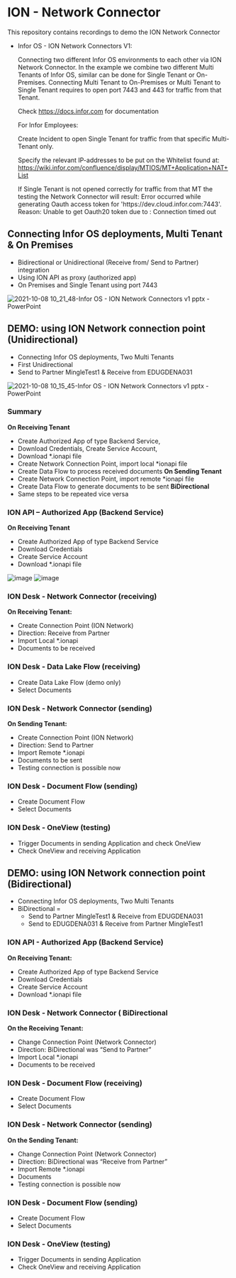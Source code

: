 # ION - Network Connector
This repository contains recordings to demo the ION Network Connector

- Infor OS - ION Network Connectors V1: 
  
  Connecting two different Infor OS environments to each other via ION Network Connector.
  In the example we combine two different Multi Tenants of Infor OS, similar can be done for Single Tenant or On-Premises.
  Connecting Multi Tenant to On-Premises or Multi Tenant to Single Tenant requires to open port 7443 and 443 for traffic from that Tenant.
  
  Check https://docs.infor.com for documentation
  
  For Infor Employees:
    
    Create Incident to open Single Tenant for traffic from that specific Multi-Tenant only. 
    
    Specify the relevant IP-addresses to be put on the Whitelist found at: https://wiki.infor.com/confluence/display/MTIOS/MT+Application+NAT+List 
    
    If Single Tenant is not opened correctly for traffic from that MT the testing the Network Connector will result: Error occurred while generating Oauth access token for 'https://<customer>dev.cloud.infor.com:7443'. Reason: Unable to get Oauth20 token due to : Connection timed out

## Connecting Infor OS deployments, Multi Tenant & On Premises
* Bidirectional or Unidirectional (Receive from/ Send to Partner) integration
* Using ION API as proxy (authorized app)
* On Premises and Single Tenant using port 7443

![2021-10-08 10_21_48-Infor OS - ION Network Connectors v1 pptx - PowerPoint](https://user-images.githubusercontent.com/82956918/136523163-56ce72c5-fc3b-4f7e-a892-780550df1f7f.png)
## DEMO: using ION Network connection point (Unidirectional)
* Connecting Infor OS deployments, Two Multi Tenants
* First Unidirectional
* Send to Partner MingleTest1 & Receive from EDUGDENA031

![2021-10-08 10_15_45-Infor OS - ION Network Connectors v1 pptx - PowerPoint](https://user-images.githubusercontent.com/82956918/136522294-1f8e3692-4af6-40e9-aa52-5f7e911fe9c4.png)
### Summary
**On Receiving Tenant**
* Create Authorized App of type Backend Service,
* Download Credentials, Create Service Account,
* Download *.ionapi file
* Create Network Connection Point, import local *ionapi file
* Create Data Flow to process received documents
**On Sending Tenant**
* Create Network Connection Point, import remote *ionapi file
* Create Data Flow to generate documents to be sent
**BiDirectional**
* Same steps to be repeated vice versa

### ION API – Authorized App (Backend Service) 
**On Receiving Tenant**
* Create Authorized App of type Backend Service
* Download Credentials
* Create Service Account
* Download *.ionapi file

![image](https://user-images.githubusercontent.com/82956918/136524526-a418b24c-d442-4373-915c-12e60b1f3c2e.png)
![image](https://user-images.githubusercontent.com/82956918/136524553-81be9385-2ea0-4658-bfb2-14547de5ac4a.png)

### ION Desk - Network Connector (receiving)
**On Receiving Tenant:**
* Create Connection Point (ION Network)
* Direction: Receive from Partner
* Import Local *.ionapi
* Documents to be received
  
### ION Desk - Data Lake Flow (receiving)
* Create Data Lake Flow (demo only)
* Select Documents

### ION Desk - Network Connector (sending)
**On Sending Tenant:**
* Create Connection Point (ION Network)
* Direction: Send to Partner
* Import Remote *.ionapi
* Documents to be sent
* Testing connection is possible now  

### ION Desk - Document Flow (sending)
* Create Document Flow
* Select Documents
  
### ION Desk - OneView (testing)
* Trigger Documents in sending Application and check OneView
* Check OneView and receiving Application

## DEMO: using ION Network connection point (Bidirectional)
* Connecting Infor OS deployments, Two Multi Tenants
* BiDirectional =
  * Send to Partner MingleTest1 & Receive from EDUGDENA031
  * Send to EDUGDENA031 & Receive from Partner MingleTest1
  
### ION API - Authorized App (Backend Service)
**On Receiving Tenant:**
* Create Authorized App of type Backend Service
* Download Credentials
* Create Service Account
* Download *.ionapi file
  
### ION Desk - Network Connector ( BiDirectional
**On the Receiving Tenant:**
* Change Connection Point (Network Connector)
* Direction: BiDirectional was “Send to Partner”
* Import Local *.ionapi
* Documents to be received

### ION Desk - Document Flow (receiving)
* Create Document Flow
* Select Documents
  
### ION Desk - Network Connector (sending)
**On the Sending Tenant:**
* Change Connection Point (Network Connector)
* Direction: BiDirectional was “Receive from Partner”
* Import Remote *.ionapi
* Documents
* Testing connection is possible now
  
### ION Desk - Document Flow (sending)
* Create Document Flow
* Select Documents
  
### ION Desk - OneView (testing)
* Trigger Documents in sending Application
* Check OneView and receiving Application
  
